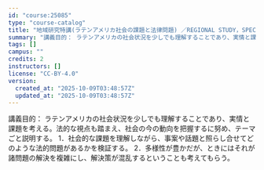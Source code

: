 ```yaml
---
id: "course:25085"
type: "course-catalog"
title: "地域研究特講(ラテンアメリカ社会の課題と法律問題) ／REGIONAL STUDY，SPECIAL LECTURE"
summary: "講義目的： ラテンアメリカの社会状況を少しでも理解することであり、実情と課題を考える。法的な視点も踏まえ、社会の今の動向を把握するに努め、テーマごと説明する。 1．社会的な課題を理解しながら、事案や話題と照らし合せてどのような法的問題がある…"
tags: []
campus: ""
credits: 2
instructors: []
license: "CC-BY-4.0"
version:
  created_at: "2025-10-09T03:48:57Z"
  updated_at: "2025-10-09T03:48:57Z"
---
```

講義目的： ラテンアメリカの社会状況を少しでも理解することであり、実情と課題を考える。法的な視点も踏まえ、社会の今の動向を把握するに努め、テーマごと説明する。 1．社会的な課題を理解しながら、事案や話題と照らし合せてどのような法的問題があるかを検証する。 2．多様性が豊かだが、ときにはそれが諸問題の解決を複雑にし、解決策が混乱するということも考えてもらう。
